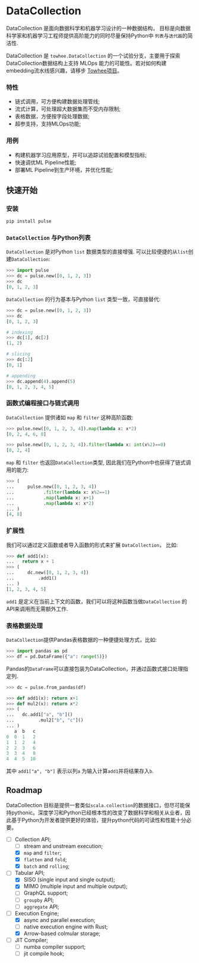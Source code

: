 DataCollection
==============

DataCollection 是面向数据科学和机器学习设计的一种数据结构， 目标是向数据科学家和机器学习工程师提供高阶能力的同时尽量保持Python中 `列表`与`迭代器`的简洁性. 

DataCollection 是 `towhee.DataCollection` 的一个试验分支，主要用于探索DataCollection数据结构上支持 MLOps 能力的可能性。若对如何构建embedding流水线感兴趣，请移步 [Towhee项目](https://github.com/towhee-io/towhee)。 

### 特性

- 链式调用，可方便构建数据处理管线;
- 流式计算，可处理超大数据集而不受内存限制;
- 表格数据，方便按字段处理数据;
- 超参支持，支持MLOps功能;

### 用例


- 构建机器学习应用原型，并可以追踪试验配置和模型指标;
- 快速调优ML Pipeline性能;
- 部署ML Pipeline到生产环境，并优化性能;

快速开始
-------

### 安装

```bash
pip install pulse
```
### `DataCollection` 与Python列表

`DataCollection` 是对Python `list` 数据类型的直接增强. 可以比较便捷的从`list`创建`DataCollection`:

```python
>>> import pulse
>>> dc = pulse.new([0, 1, 2, 3])
>>> dc
[0, 1, 2, 3]

```

`DataCollection` 的行为基本与Python `list` 类型一致，可直接替代:

``` python
>>> dc = pulse.new([0, 1, 2, 3])
>>> dc
[0, 1, 2, 3]

# indexing
>>> dc[1], dc[2]
(1, 2)

# slicing
>>> dc[:2]
[0, 1]

# appending
>>> dc.append(4).append(5)
[0, 1, 2, 3, 4, 5]

```

### 函数式编程接口与链式调用

`DataCollection` 提供诸如 `map` 和 `filter` 这种高阶函数:

```python
>>> pulse.new([0, 1, 2, 3, 4]).map(lambda x: x*2)
[0, 2, 4, 6, 8]

>>> pulse.new([0, 1, 2, 3, 4]).filter(lambda x: int(x%2)==0)
[0, 2, 4]

```

`map` 和 `filter` 也返回`DataCollection`类型, 因此我们在Python中也获得了链式调用的能力:

```python
>>> (
...   	pulse.new([0, 1, 2, 3, 4])
...           .filter(lambda x: x%2==1)
...           .map(lambda x: x+1)
...           .map(lambda x: x*2)
... )
[4, 8]

```

### 扩展性

我们可以通过定义函数或者导入函数的形式来扩展 `DataCollection`， 比如:

```python
>>> def add1(x):
...   return x + 1
>>> (
...		dc.new([0, 1, 2, 3, 4])
... 		.add1()
... )
[1, 2, 3, 4, 5]

```

`add1` 是定义在当前上下文的函数，我们可以将这种函数当做`DataCollection` 的API来调用而无需额外工作.

### 表格数据处理

`DataCollection`提供Pandas表格数据的一种便捷处理方式，比如:

```python
>>> import pandas as pd
>>> df = pd.DataFrame({"a": range(5)})

```

Pandas的`DataFrame`可以直接包装为DataCollection，并通过函数式接口处理指定列.

```python
>>> dc = pulse.from_pandas(df)

>>> def add1(x): return x+1
>>> def mul2(x): return x*2
>>> (
...   dc.add1["a", "b"]()
... 		.mul2["b", "c"]()
... )
   a  b   c
0  0  1   2
1  1  2   4
2  2  3   6
3  3  4   8
4  4  5  10

```

其中 `add1["a", "b"]` 表示以列`a` 为输入计算`add1`并将结果存入`b`. 

## Roadmap

DataCollection 目标是提供一套类似`scala.collection`的数据接口，但尽可能保持pythonic。深度学习和Python已经根本性的改变了数据科学和相关从业者，因此基于Python为开发者提供更好的体验，提升python代码的可读性和性能十分必要。

  - [ ] Collection API;
    - [ ] stream and unstream execution; 
    - [x] `map` and `filter`;
    - [x] `flatten` and `fold`;
    - [x] `batch` and `rolling`;
  - [ ] Tabular API;
    - [x] SISO (single input and single output);
    - [x] MIMO (multiple input and multiple output);
    - [ ] GraphQL support;
    - [ ] `groupby` API;
    - [ ] `aggregate` API;
  - [ ] Execution Engine;
    - [x] async and parallel execution;
    - [ ] native execution engine with Rust;
    - [x] Arrow-based colmular storage;
  - [ ] JIT Compiler;
    - [ ] numba compiler support;
    - [ ] jit compile hook;